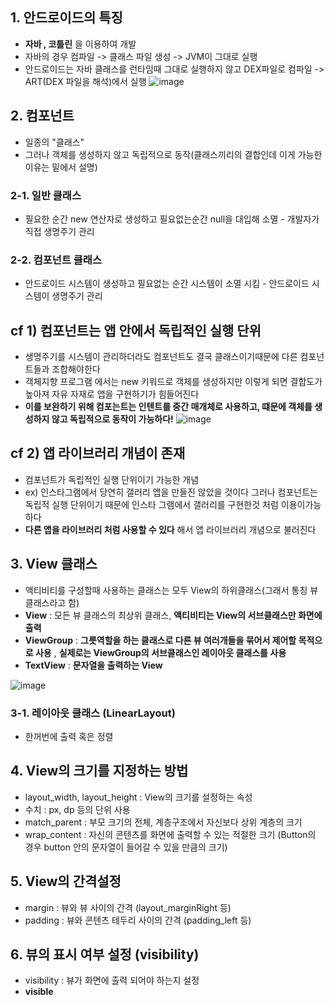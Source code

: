 ## 1. 안드로이드의 특징
+ **자바 , 코틀린** 을 이용하여 개발
+ 자바의 경우 컴파일 -> 클래스 파일 생성 -> JVM이 그대로 실행
+ 안드로이드는 자바 클래스를 런타임때 그대로 실행하지 않고 DEX파일로 컴파일 -> ART(DEX 파일을 해석)에서 실행
 ![image](https://github.com/jjhh1234/Buil_Study/assets/105401500/cf9b3e8e-a565-41de-93c0-854c82f912ef)

## 2. 컴포넌트
+ 일종의 "클래스"
+ 그러나 객체를 생성하지 않고 독립적으로 동작(클래스끼리의 결합인데 이게 가능한 이유는 밑에서 설명)

### 2-1. 일반 클래스
+ 필요한 순간 new 연산자로 생성하고 필요없는순간 null을 대입해 소멸 - 개발자가 직접 생명주기 관리

### 2-2. 컴포넌트 클래스
+ 안드로이드 시스템이 생성하고 필요없는 순간 시스템이 소멸 시킴 - 안드로이드 시스템이 생명주기 관리 

## cf 1) 컴포넌트는 앱 안에서 독립적인 실행 단위
+ 생명주기를 시스템이 관리하더라도 컴포넌트도 결국 클래스이기때문에 다른 컴포넌트들과 조합해야한다
+ 객체지향 프로그램 에서는 new 키워드로 객체를 생성하지만 이렇게 되면 결합도가 높아져 자유 자재로 앱을 구현하기가 힘들어진다
+ **이를 보완하기 위해 컴포는트는 인텐트를 중간 매개체로 사용하고, 떄문에 객체를 생성하지 않고 독립적으로 동작이 가능하다!**
![image](https://github.com/jjhh1234/Buil_Study/assets/105401500/d6034c9c-13cd-4e7d-8396-8ad63dba8ef6)

## cf 2) 앱 라이브러리 개념이 존재
+ 컴포넌트가 독립적인 실행 단위이기 가능한 개념
+ ex) 인스타그램에서 당연히 갤러리 앱을 만들진 않았을 것이다 그러나 컴포넌트는 독립적 실행 단위이기 때문에 인스타 그램에서 갤러리를 구현한것 처럼 이용이가능하다
+ **다른 앱을 라이브러리 처럼 사용할 수 있다** 해서 앱 라이브러리 개념으로 불러진다 

## 3. View 클래스
+ 액티비티를 구성할때 사용하는 클래스는 모두 View의 하위클래스(그래서 통칭 뷰클래스라고 함)
+ **View** : 모든 뷰 클래스의 최상위 클래스, **액티비티는 View의 서브클래스만 화면에 출력**
+ **ViewGroup** : **그릇역할을 하는 클래스로 다른 뷰 여러개들을 묶어서 제어할 목적으로 사용** , **실제로는 ViewGroup의 서브클래스인 레이아웃 클래스를 사용**
+ **TextView** : **문자열을 출력하는 View**

![image](https://github.com/jjhh1234/Buil_Study/assets/105401500/b8b5ce80-2818-45f7-b423-0d190f785e95)


### 3-1. 레이아웃 클래스 (LinearLayout)
+ 한꺼번에 출력 혹은 정렬

## 4. View의 크기를 지정하는 방법
+ layout_width, layout_height : View의 크기를 설정하는 속성
+ 수치 : px, dp 등의 단위 사용
+  match_parent : 부모 크기의 전체, 계층구조에서 자신보다 상위 계층의 크기
+  wrap_content : 자신의 콘텐츠를 화면에 출력할 수 있는 적절한 크기 (Button의 경우 button 안의 문자열이 들어갈 수 있을 만큼의 크기)

## 5. View의 간격설정
+ margin : 뷰와 뷰 사이의 간격 (layout_marginRight 등)
+ padding : 뷰와 콘텐츠 테두리 사이의 간격 (padding_left 등)

## 6. 뷰의 표시 여부 설정 (visibility)
+ visibility : 뷰가 화면에 출력 되어야 하는지 설정
+ **visible**
